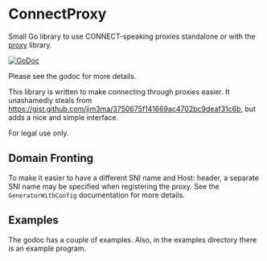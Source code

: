 ConnectProxy
============
Small Go library to use CONNECT-speaking proxies standalone or with the
[proxy](golang.org/x/net/proxy/) library.

[![GoDoc](https://godoc.org/github.com/magisterquis/connectproxy?status.svg)](https://godoc.org/github.com/magisterquis/connectproxy)

Please see the godoc for more details.

This library is written to make connecting through proxies easier.  It
unashamedly steals from
https://gist.github.com/jim3ma/3750675f141669ac4702bc9deaf31c6b, but adds a
nice and simple interface.

For legal use only.

Domain Fronting
---------------
To make it easier to have a different SNI name and Host: header, a separate
SNI name may be specified when registering the proxy.  See the
`GeneratorWithConfig` documentation for more details.

Examples
--------
The godoc has a couple of examples.  Also, in the examples directory there is
an example program.
